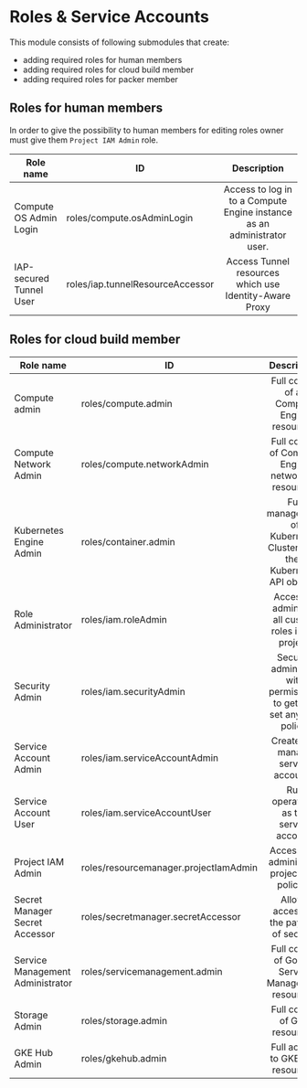 # Roles & Service Accounts

This module consists of following submodules that create:

- adding required roles for human members
- adding required roles for cloud build member
- adding required roles for packer member

## Roles for human members

In order to give the possibility to human members for editing roles owner must give them `Project IAM Admin` role.

| Role name | ID | Description |
|------| ------|:--------:|
| Compute OS Admin Login | roles/compute.osAdminLogin | Access to log in to a Compute Engine instance as an administrator user.|
| IAP-secured Tunnel User | roles/iap.tunnelResourceAccessor | Access Tunnel resources which use Identity-Aware Proxy |

## Roles for cloud build member

| Role name | ID | Description |
|------| ------ | :--------:|
| Compute admin | roles/compute.admin  | Full control of all Compute Engine resources.|
| Compute Network Admin | roles/compute.networkAdmin | Full control of Compute Engine networking resources.|
| Kubernetes Engine Admin | roles/container.admin | Full management of Kubernetes Clusters and their Kubernetes API objects. |
| Role Administrator | roles/iam.roleAdmin | Access to administer all custom roles in the project.|
| Security Admin | roles/iam.securityAdmin | Security admin role, with permissions to get and set any IAM policy.|
| Service Account Admin | roles/iam.serviceAccountAdmin | Create and manage service accounts. |
| Service Account User | roles/iam.serviceAccountUser | Run operations as the service account. |
| Project IAM Admin | roles/resourcemanager.projectIamAdmin | Access and administer a project IAM policies. |
| Secret Manager Secret Accessor | roles/secretmanager.secretAccessor | Allows accessing the payload of secrets. |
| Service Management Administrator | roles/servicemanagement.admin | Full control of Google Service Management resources. |
| Storage Admin | roles/storage.admin | Full control of GCS resources. |
| GKE Hub Admin | roles/gkehub.admin | Full access to GKE Hub resources. |
